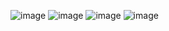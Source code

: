 ![image](https://user-images.githubusercontent.com/3519706/165940332-1563f128-e87b-4170-af03-d91975bb950f.png)
![image](https://user-images.githubusercontent.com/3519706/165940139-6d6e018d-2cd3-4a52-8c09-4a02f1da502e.png)
![image](https://user-images.githubusercontent.com/3519706/165940198-c54d58f4-ce02-40aa-be5b-a580b110f33c.png)
![image](https://user-images.githubusercontent.com/3519706/165940302-889e2fb6-f530-43b6-a080-1c3a3b6fbb24.png)
